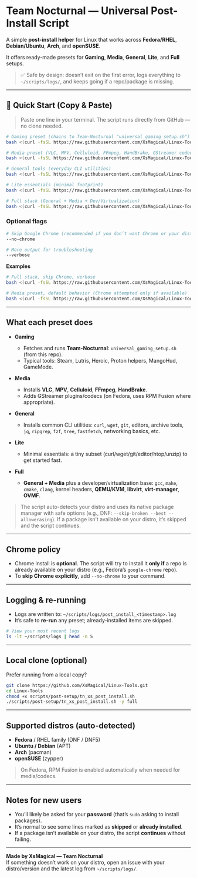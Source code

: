 # Team Nocturnal — Universal Post-Install Script

A simple **post-install helper** for Linux that works across **Fedora/RHEL**, **Debian/Ubuntu**, **Arch**, and **openSUSE**.

It offers ready-made presets for **Gaming**, **Media**, **General**, **Lite**, and **Full** setups.

> ✅ Safe by design: doesn’t exit on the first error, logs everything to `~/scripts/logs/`, and keeps going if a repo/package is missing.

---

## 🚀 Quick Start (Copy & Paste)

> Paste one line in your terminal. The script runs directly from GitHub — no clone needed.

```bash
# Gaming preset (chains to Team-Nocturnal "universal_gaming_setup.sh")
bash <(curl -fsSL https://raw.githubusercontent.com/XsMagical/Linux-Tools/main/scripts/post-setup/tn_xs_post_install.sh) -y gaming

# Media preset (VLC, MPV, Celluloid, FFmpeg, HandBrake, GStreamer codecs)
bash <(curl -fsSL https://raw.githubusercontent.com/XsMagical/Linux-Tools/main/scripts/post-setup/tn_xs_post_install.sh) -y media

# General tools (everyday CLI utilities)
bash <(curl -fsSL https://raw.githubusercontent.com/XsMagical/Linux-Tools/main/scripts/post-setup/tn_xs_post_install.sh) -y general

# Lite essentials (minimal footprint)
bash <(curl -fsSL https://raw.githubusercontent.com/XsMagical/Linux-Tools/main/scripts/post-setup/tn_xs_post_install.sh) -y lite

# Full stack (General + Media + Dev/Virtualization)
bash <(curl -fsSL https://raw.githubusercontent.com/XsMagical/Linux-Tools/main/scripts/post-setup/tn_xs_post_install.sh) -y full
```

### Optional flags

```bash
# Skip Google Chrome (recommended if you don’t want Chrome or your distro doesn’t offer it)
--no-chrome

# More output for troubleshooting
--verbose
```

**Examples**

```bash
# Full stack, skip Chrome, verbose
bash <(curl -fsSL https://raw.githubusercontent.com/XsMagical/Linux-Tools/main/scripts/post-setup/tn_xs_post_install.sh) -y --no-chrome --verbose full

# Media preset, default behavior (Chrome attempted only if available)
bash <(curl -fsSL https://raw.githubusercontent.com/XsMagical/Linux-Tools/main/scripts/post-setup/tn_xs_post_install.sh) -y media
```

---

## What each preset does

- **Gaming**
  - Fetches and runs **Team-Nocturnal**: `universal_gaming_setup.sh` (from this repo).
  - Typical tools: Steam, Lutris, Heroic, Proton helpers, MangoHud, GameMode.

- **Media**
  - Installs **VLC**, **MPV**, **Celluloid**, **FFmpeg**, **HandBrake**.
  - Adds GStreamer plugins/codecs (on Fedora, uses RPM Fusion where appropriate).

- **General**
  - Installs common CLI utilities: `curl`, `wget`, `git`, editors, archive tools, `jq`, `ripgrep`, `fzf`, `tree`, `fastfetch`, networking basics, etc.

- **Lite**
  - Minimal essentials: a tiny subset (curl/wget/git/editor/htop/unzip) to get started fast.

- **Full**
  - **General + Media** plus a developer/virtualization base: `gcc`, `make`, `cmake`, `clang`, kernel headers, **QEMU/KVM**, **libvirt**, **virt-manager**, **OVMF**.

> The script auto-detects your distro and uses its native package manager with safe options (e.g., DNF: `--skip-broken --best --allowerasing`). If a package isn’t available on your distro, it’s skipped and the script continues.

---

## Chrome policy

- Chrome install is **optional**. The script will try to install it **only if** a repo is already available on your distro (e.g., Fedora’s `google-chrome` repo).
- To **skip Chrome explicitly**, add `--no-chrome` to your command.

---

## Logging & re-running

- Logs are written to: `~/scripts/logs/post_install_<timestamp>.log`
- It’s safe to **re-run** any preset; already-installed items are skipped.

```bash
# View your most recent logs
ls -lt ~/scripts/logs | head -n 5
```

---

## Local clone (optional)

Prefer running from a local copy?

```bash
git clone https://github.com/XsMagical/Linux-Tools.git
cd Linux-Tools
chmod +x scripts/post-setup/tn_xs_post_install.sh
./scripts/post-setup/tn_xs_post_install.sh -y full
```

---

## Supported distros (auto-detected)

- **Fedora** / RHEL family (DNF / DNF5)
- **Ubuntu / Debian** (APT)
- **Arch** (pacman)
- **openSUSE** (zypper)

> On Fedora, RPM Fusion is enabled automatically when needed for media/codecs.

---

## Notes for new users

- You’ll likely be asked for your **password** (that’s `sudo` asking to install packages).
- It’s normal to see some lines marked as **skipped** or **already installed**.
- If a package isn’t available on your distro, the script **continues** without failing.

---

**Made by XsMagical — Team Nocturnal**  
If something doesn’t work on your distro, open an issue with your distro/version and the latest log from `~/scripts/logs/`.

